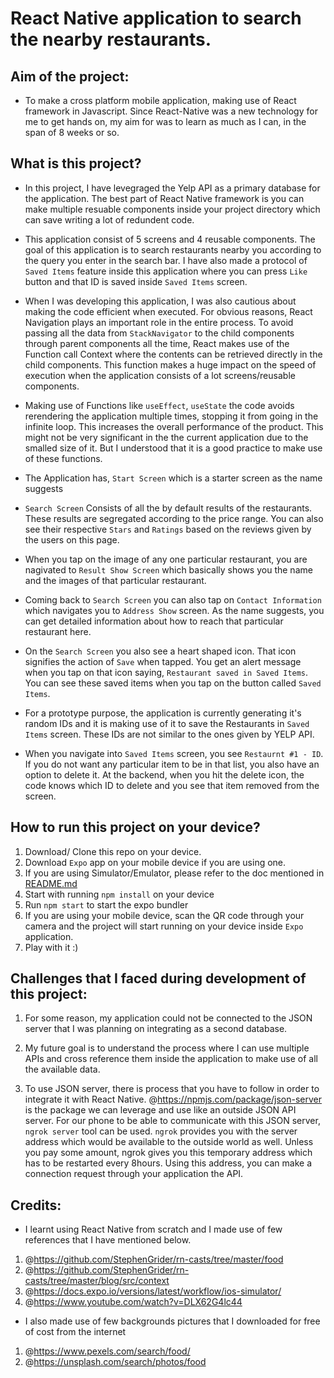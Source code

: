 # React Native application to search the nearby restaurants. 

## Aim of the project: 

- To make a cross platform mobile application, making use of React framework in Javascript. Since React-Native was a new technology for me to get hands on, my aim for was to learn as much as I can, in the span of 8 weeks or so. 

## What is this project?

- In this project, I have levegraged the Yelp API as a primary database for the application. The best part of React Native framework is you can make multiple resuable components inside your project directory which can save writing a lot of redundent code. 

- This application consist of 5 screens and 4 reusable components. The goal of this application is to search restaurants nearby you according to the query you enter in the search bar. I have also made a protocol of `Saved Items` feature inside this application where you can press `Like` button and that ID is saved inside `Saved Items` screen. 

- When I was developing this application, I was also cautious about making the code efficient when executed. For obvious reasons, React Navigation plays an important role in the entire process. To avoid passing all the data from `StackNavigator` to the child components through parent components all the time, React makes use of the Function call Context where the contents can be retrieved directly in the child components. This function makes a huge impact on the speed of execution when the application consists of a lot screens/reusable components. 

- Making use of Functions like `useEffect`, `useState` the code avoids rerendering the application multiple times, stopping it from going in the infinite loop. This increases the overall performance of the product. This might not be very significant in the the current application due to the smalled size of it. But I understood that it is a good practice to make use of these functions. 

- The Application has, `Start Screen` which is a starter screen as the name suggests
- `Search Screen` Consists of all the by default results of the restaurants. These results are segregated according to the price range. You can also see their respective `Stars` and `Ratings` based on the reviews given by the users on this page. 
- When you tap on the image of any one particular restaurant, you are nagivated to `Result Show Screen` which basically shows you the name and the images of that particular restaurant. 
- Coming back to `Search Screen` you can also tap on `Contact Information` which navigates you to `Address Show` screen. As the name suggests, you can get detailed information about how to reach that particular restaurant here. 
- On the `Search Screen` you also see a heart shaped icon. That icon signifies the action of `Save` when tapped. You get an alert message when you tap on that icon saying, `Restaurant saved in Saved Items`. You can see these saved items when you tap on the button called `Saved Items`. 
- For a prototype purpose, the application is currently generating it's random IDs and it is making use of it to save the Restaurants in `Saved Items` screen. These IDs are not similar to the ones given by YELP API. 
- When you navigate into `Saved Items` screen, you see `Restaurnt #1 - ID`. If you do not want any particular item to be in that list, you also have an option to delete it. At the backend, when you hit the delete icon, the code knows which ID to delete and you see that item removed from the screen. 

## How to run this project on your device?

1. Download/ Clone this repo on your device. 
2. Download `Expo` app on your mobile device if you are using one. 
3. If you are using Simulator/Emulator, please refer to the doc mentioned in [README.md](README.md)
2. Start with running `npm install` on your device
3. Run `npm start` to start the expo bundler
4. If you are using your mobile device, scan the QR code through your camera and the project will start running on your device inside `Expo` application.
5. Play with it :) 


## Challenges that I faced during development of this project:

1. For some reason, my application could not be connected to the JSON server that I was planning on integrating as a second database. 

2. My future goal is to understand the process where I can use multiple APIs and cross reference them inside the application to make use of all the available data. 

3. To use JSON server, there is process that you have to follow in order to integrate it with React Native. @<https://npmjs.com/package/json-server> is the package we can leverage and use like an outside JSON API server. For our phone to be able to communicate with this JSON server, `ngrok server` tool can be used. `ngrok` provides you with the server address which would be available to the outside world as well. Unless you pay some amount, ngrok gives you this temporary address which has to be restarted every 8hours. Using this address, you can make a connection request through your application the API. 

## Credits: 

- I learnt using React Native from scratch and I made use of few references that I have mentioned below. 

1. @<https://github.com/StephenGrider/rn-casts/tree/master/food>
2. @<https://github.com/StephenGrider/rn-casts/tree/master/blog/src/context>
3. @<https://docs.expo.io/versions/latest/workflow/ios-simulator/>
4. @<https://www.youtube.com/watch?v=DLX62G4lc44>

- I also made use of few backgrounds pictures that I downloaded for free of cost from the internet

1. @<https://www.pexels.com/search/food/>
2. @<https://unsplash.com/search/photos/food>